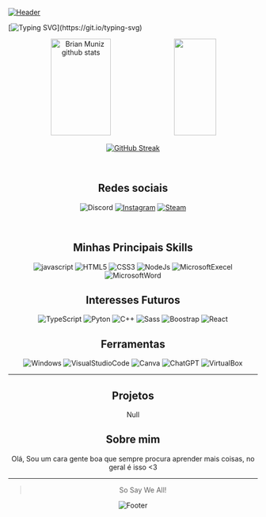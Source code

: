 [![Header](https://capsule-render.vercel.app/api?type=waving&color=F8F8FF&height=130&section=header)](https://capsule-render.vercel.app/api?type=venom&height=300&color=gradient&section=header&fontAlign=50&fontAlignY=50)

[![Typing SVG](https://readme-typing-svg.herokuapp.com/?color=FFFAFA&size=35&center=true&vCenter=true&width=1000&lines=Olá!+Eu+me+chamo+Ferrera!;Sou+um+desenvolvedor+de+Front-End+e+Back+End...;+Boas+vindas++ao+meu+perfil!!)](https://git.io/typing-svg)

<div align="center">  
<img width="49%" height="195px" src="https://github-readme-stats.vercel.app/api?username=ArthurFerreiraBorges&show_icons=true&count_private=true&hide_border=true&title_color=1E90FF&icon_color=00BFFF&text_color=FFFAFA&bg_color=0e0e0e" alt="Brian Muniz github stats" />
<img width="41%" height="195px" src="https://github-readme-stats.vercel.app/api/top-langs/?username=ArthurFerreiraBorges&layout=compact&hide_border=true&title_color=1E90FF&text_color=FFFAFA&bg_color=0e0e0e" />
  
[![GitHub Streak](https://streak-stats.demolab.com?user=Ferrera&theme=youtube-dark)](https://git.io/streak-stats)


</div>

<br>

<div align="center"> 
  <h2>Redes sociais</h2>

![Discord](https://img.shields.io/badge/Discord-5865F2?logo=discord&logoColor=white&style=for-the-badge)
[![Instagram](https://img.shields.io/badge/Instagram-E4405F?style=for-the-badge&logo=instagram&logoColor=white)](https://www.instagram.com/_ferrera.ks/)
[![Steam](https://img.shields.io/badge/steam-%23000000.svg?style=for-the-badge&logo=steam&logoColor=white)](https://steamcommunity.com/profiles/76561199185746651/)

</div>

<br>

<div align="center">

## Minhas Principais Skills

![javascript](https://img.shields.io/badge/JavaScript-F7DF1E?logo=javascript&logoColor=black&style=for-the-badge)
![HTML5](https://img.shields.io/badge/HTML5-E34F26?style=for-the-badge&logo=html5&logoColor=white)
![CSS3](https://img.shields.io/badge/CSS3-1572B6?style=for-the-badge&logo=css3&logoColor=white)
![NodeJs](https://img.shields.io/badge/Node.js-43853D?logo=node.js&logoColor=white&style=for-the-badge)
![MicrosoftExecel](https://img.shields.io/badge/Microsoft_Excel-217346?logo=microsoft-excel&logoColor=white&style=for-the-badge)
![MicrosoftWord](https://img.shields.io/badge/Microsoft_Word-2B579A?logo=microsoft-word&logoColor=white&style=for-the-badge)

## Interesses Futuros

![TypeScript](https://img.shields.io/badge/TypeScript-007ACC?logo=typescript&logoColor=white&style=for-the-badge)
![Pyton](https://img.shields.io/badge/Python-3776AB?logo=python&logoColor=white&style=for-the-badge)
![C++](https://img.shields.io/badge/C%2B%2B-00599C?logo=c%2B%2B&logoColor=white&style=for-the-badge)
![Sass](https://img.shields.io/badge/Sass-CC6699?logo=sass&logoColor=white&style=for-the-badge)
![Boostrap](https://img.shields.io/badge/Bootstrap-563D7C?logo=bootstrap&logoColor=white&style=for-the-badge)
![React](https://img.shields.io/badge/react-%2320232a.svg?style=for-the-badge&logo=react&logoColor=%2361DAFB)

## Ferramentas

![Windows](https://img.shields.io/badge/Windows-017AD7?logo=windows&logoColor=white&style=for-the-badge)
![VisualStudioCode](https://img.shields.io/badge/-vs_code-007ACC?logo=visual-studio-code&logoColor=white&style=for-the-badge)
![Canva](https://img.shields.io/badge/Canva-%2300C4CC.svg?style=for-the-badge&logo=Canva&logoColor=white)
![ChatGPT](https://img.shields.io/badge/chatGPT-74aa9c?style=for-the-badge&logo=openai&logoColor=white)
![VirtualBox](https://img.shields.io/badge/VirtualBox-183A61?logo=virtualbox&logoColor=white&style=for-the-badge)
</div>

---

<h2 align="center">  Projetos  </h2>
  <div align="center">  
Null

<h2 align="center">  Sobre mim  </h2>

Olá, Sou um cara gente boa que sempre procura aprender mais coisas, no geral é isso <3

---

>So Say We All!

![Footer](https://capsule-render.vercel.app/api?type=waving&color=F8F8FF&height=120&section=footer)
